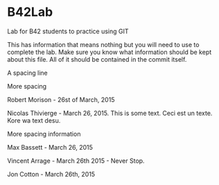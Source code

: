 # B42Lab
Lab for B42 students to practice using GIT

This has information that means nothing but you will need to use to complete the lab.
Make sure you know what information should be kept about this file. All of it should be contained in the commit itself. 

A spacing line

More spacing


Robert Morison - 26st of March, 2015

Nicolas Thivierge - March 26, 2015. This is some text. Ceci est un texte. Kore wa text desu.

More spacing information

Max Bassett - March 26, 2015

Vincent Arrage - March 26th 2015 - Never Stop.

Jon Cotton - March 26th, 2015
